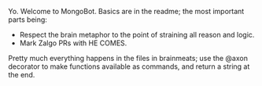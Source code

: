 Yo. Welcome to MongoBot. Basics are in the readme; the most important parts being:

* Respect the brain metaphor to the point of straining all reason and logic.
* Mark Zalgo PRs with HE COMES.

Pretty much everything happens in the files in brainmeats; use the @axon decorator to make functions available as commands, and return a string at the end.
